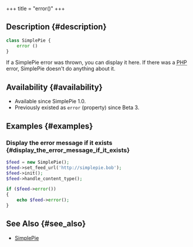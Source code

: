 +++
title = "error()"
+++

## Description {#description}

```php
class SimplePie {
    error ()
}
```

If a SimplePie error was thrown, you can display it here. If there was a <abbr title="Hypertext Preprocessor">PHP</abbr> error, SimplePie doesn't do anything about it.

## Availability {#availability}

- Available since SimplePie 1.0.
- Previously existed as `error` (property) since Beta 3.

## Examples {#examples}

### Display the error message if it exists {#display_the_error_message_if_it_exists}

```php
$feed = new SimplePie();
$feed->set_feed_url('http://simplepie.bob');
$feed->init();
$feed->handle_content_type();

if ($feed->error())
{
    echo $feed->error();
}
```

## See Also {#see_also}

- [SimplePie](@/wiki/reference/simplepie/_index.md)
